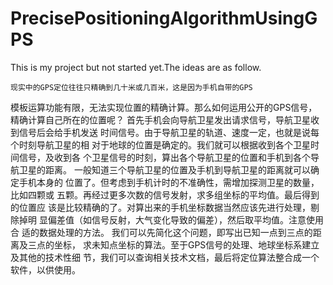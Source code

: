 # PrecisePositioningAlgorithmUsingGPS 
This is my project but not started yet.The ideas are as follow.

    现实中的GPS定位往往只精确到几十米或几百米，这是因为手机自带的GPS
模板运算功能有限，无法实现位置的精确计算。那么如何运用公开的GPS信号，
精确计算自己所在的位置呢？
    首先手机会向导航卫星发出请求信号，导航卫星收到信号后会给手机发送
时间信号。由于导航卫星的轨道、速度一定，也就是说每个时刻导航卫星的相
对于地球的位置是确定的。我们就可以根据收到各个卫星时间信号，及收到各
个卫星信号的时刻，算出各个导航卫星的位置和手机到各个导航卫星的距离。 
一般知道三个导航卫星的位置及手机到导航卫星的距离就可以确定手机本身的
位置了。但考虑到手机计时的不准确性，需增加探测卫星的数量，比如四颗或
五颗。再经过更多次数的信号发射，求多组坐标的平均值。最后得到的位置应
该是比较精确的了。对算出来的手机坐标数据当然应该先进行处理，剔除掉明
显偏差值（如信号反射，大气变化导致的偏差），然后取平均值。注意使用合
适的数据处理的方法。
    我们可以先简化这个问题，即写出已知一点到三点的距离及三点的坐标，
求未知点坐标的算法。至于GPS信号的处理、地球坐标系建立及其他的技术性细
节，我们可以查询相关技术文档，最后将定位算法整合成一个软件，以供使用。   
